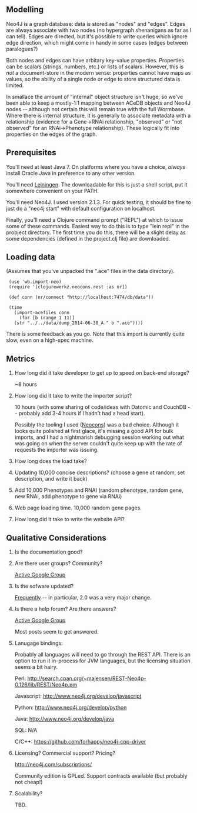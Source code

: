Modelling
---------

Neo4J is a graph database: data is stored as "nodes" and "edges".
Edges are always associate with two nodes (no hypergraph shenanigans
as far as I can tell).  Edges are directed, but it's possible to
write queries which ignore edge direction, which might come in handy
in some cases (edges between paralogues?)

Both nodes and edges can have arbitary key-value properties.
Properties can be scalars (strings, numbers, etc.) or lists of
scalars.  However, this is *not* a document-store in the modern sense:
properties cannot have maps as values, so the ability of a single node
or edge to store structured data is limited.

In smallace the amount of "internal" object structure isn't huge,
so we've been able to keep a mostly-1:1 mapping between ACeDB objects
and Neo4J nodes -- although not certain this will remain true with
the full Wormbase.  Where there is internal structure, it is generally
to associate metadata with a relationship (evidence for a Gene->RNAi
relationship, "observed" or "not observed" for an RNAi->Phenotype
relationship).  These logically fit into properties on the edges
of the graph.


Prerequisites
-------------

You'll need at least Java 7.  On platforms where you have a choice,
*always* install Oracle Java in preference to any other version.

You'll need [Leiningen](http://leiningen.org/).  The downloadable for
this is just a shell script, put it somewhere convenient on your PATH.

You'll need Neo4J.  I used version 2.1.3.  For quick testing, it
should be fine to just do a "neo4j start" with default configuration
on localhost.

Finally, you'll need a Clojure command prompt ("REPL") at which to
issue some of these commands.  Easiest way to do this is to type "lein
repl" in the probject directory.  The first time you do this, there
will be a slight delay as some dependencies (defined in the
project.clj file) are downloaded.

Loading data
-------------

(Assumes that you've unpacked the ".ace" files in the data directory).

     (use 'wb.import-neo)
     (require '[clojurewerkz.neocons.rest :as nr])

     (def conn (nr/connect "http://localhost:7474/db/data"))

     (time
       (import-acefiles conn
         (for [b (range 1 11)]
	   (str "../../data/dump_2014-06-30_A." b ".ace"))))

There is some feedback as you go.  Note that this import is currently
quite slow, even on a high-spec machine.

Metrics
-------

1. How long did it take developer to get up to speed on back-end storage?

   ~8 hours

2. How long did it take to write the importer script?

   10 hours (with some sharing of code/ideas with Datomic and CouchDB -- probably add 3-4 hours
   if I hadn't had a head start).

   Possibly the tooling I used ([Neocons](http://clojureneo4j.info/))
   was a bad choice.  Although it looks quite polished at first glace,
   it's missing a good API for bulk imports, and I had a nightmarish
   debugging session working out what was going on when the server
   couldn't quite keep up with the rate of requests the importer was
   issuing.

3. How long does the load take?


4. Updating 10,000 concise descriptions? (choose a gene at random, set description, and write it back)


5. Add 10,000 Phenotypes and RNAI (random phenotype, random gene, new RNAi, add phenotype to gene via RNAi)


6. Web page loading time.   10,000 random gene pages.


7. How long did it take to write the website API?


     

Qualitative Considerations
--------------------------

1. Is the documentation good?


2. Are there user groups?  Community?

   [Active Google Group](https://groups.google.com/forum/#!forum/neo4j)

3. Is the sofware updated?

   [Frequently](http://neo4j.com/release-notes/) -- in particular, 2.0
   was a very major change.

4. Is there a help forum?  Are there answers?

   [Active Google Group](https://groups.google.com/forum/#!forum/neo4j)

   Most posts seem to get answered.

5. Lanugage bindings:

   Probably all languages will need to go through the REST API.  There is an option
   to run it in-process for JVM languages, but the licensing situation seems a bit
   hairy.

   Perl: http://search.cpan.org/~majensen/REST-Neo4p-0.126/lib/REST/Neo4p.pm

   Javascript: http://www.neo4j.org/develop/javascript

   Python: http://www.neo4j.org/develop/python

   Java: http://www.neo4j.org/develop/java

   SQL: N/A

   C/C++: https://github.com/forhappy/neo4j-cpp-driver

6. Licensing?  Commercial support?  Pricing?

   http://neo4j.com/subscriptions/

   Community edition is GPLed.  Support contracts available (but probably
   not cheap!)

7. Scalability?

   TBD.
